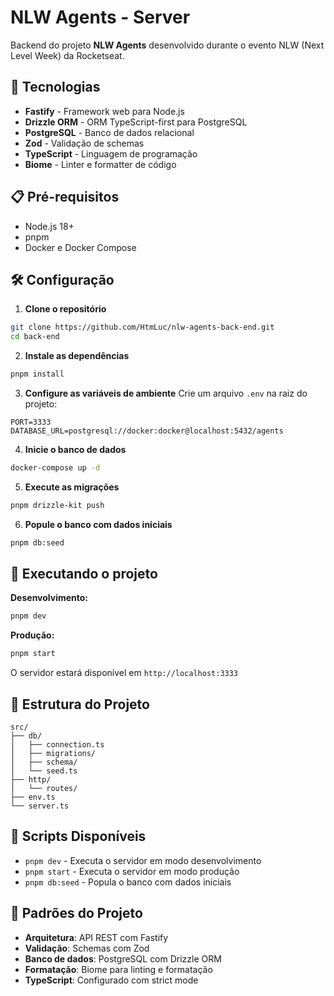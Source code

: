 # NLW Agents - Server

Backend do projeto **NLW Agents** desenvolvido durante o evento NLW (Next Level Week) da Rocketseat.

## 🚀 Tecnologias

- **Fastify** - Framework web para Node.js
- **Drizzle ORM** - ORM TypeScript-first para PostgreSQL
- **PostgreSQL** - Banco de dados relacional
- **Zod** - Validação de schemas
- **TypeScript** - Linguagem de programação
- **Biome** - Linter e formatter de código

## 📋 Pré-requisitos

- Node.js 18+
- pnpm
- Docker e Docker Compose

## 🛠️ Configuração

1. **Clone o repositório**
```bash
git clone https://github.com/HtmLuc/nlw-agents-back-end.git
cd back-end
```

2. **Instale as dependências**
```bash
pnpm install
```

3. **Configure as variáveis de ambiente**
Crie um arquivo `.env` na raiz do projeto:
```env
PORT=3333
DATABASE_URL=postgresql://docker:docker@localhost:5432/agents
```

4. **Inicie o banco de dados**
```bash
docker-compose up -d
```

5. **Execute as migrações**
```bash
pnpm drizzle-kit push
```

6. **Popule o banco com dados iniciais**
```bash
pnpm db:seed
```

## 🚀 Executando o projeto

**Desenvolvimento:**
```bash
pnpm dev
```

**Produção:**
```bash
pnpm start
```

O servidor estará disponível em `http://localhost:3333`

## 📁 Estrutura do Projeto

```
src/
├── db/
│   ├── connection.ts
│   ├── migrations/
│   ├── schema/
│   └── seed.ts
├── http/
│   └── routes/
├── env.ts
└── server.ts
```

## 🔧 Scripts Disponíveis

- `pnpm dev` - Executa o servidor em modo desenvolvimento
- `pnpm start` - Executa o servidor em modo produção
- `pnpm db:seed` - Popula o banco com dados iniciais

## 📝 Padrões do Projeto

- **Arquitetura**: API REST com Fastify
- **Validação**: Schemas com Zod
- **Banco de dados**: PostgreSQL com Drizzle ORM
- **Formatação**: Biome para linting e formatação
- **TypeScript**: Configurado com strict mode 
